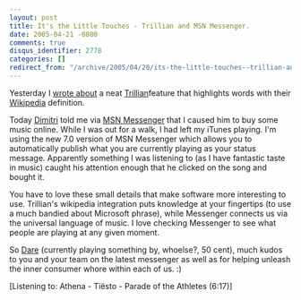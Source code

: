 ```yaml
---
layout: post
title: It's the Little Touches - Trillian and MSN Messenger.
date: 2005-04-21 -0800
comments: true
disqus_identifier: 2778
categories: []
redirect_from: "/archive/2005/04/20/its-the-little-touches--trillian-and-msn-messenger.aspx/"
---
```


Yesterday I [wrote
about](https://haacked.com/archive/2005/04/21/2764.aspx) a neat
[Trillian](http://www.ceruleanstudios.com/)feature that highlights words
with their [Wikipedia](http://www.wikipedia.org/) definition.

Today [Dimitri](http://glazkov.com/blog/) told me via [MSN
Messenger](http://messenger.msn.com/) that I caused him to buy some
music online. While I was out for a walk, I had left my iTunes playing.
I'm using the new 7.0 version of MSN Messenger which allows you to
automatically publish what you are currently playing as your status
message. Apparently something I was listening to (as I have fantastic
taste in music) caught his attention enough that he clicked on the song
and bought it.

You have to love these small details that make software more interesting
to use. Trillian's wikipedia integration puts knowledge at your
fingertips (to use a much bandied about Microsoft phrase), while
Messenger connects us via the universal language of music. I love
checking Messenger to see what people are playing at any given moment.

So [Dare](http://www.25hoursaday.com/weblog/) (currently playing
something by, whoelse?, 50 cent), much kudos to you and your team on the
latest messenger as well as for helping unleash the inner consumer whore
within each of us. :)

[Listening to: Athena - Tiësto - Parade of the Athletes (6:17)]

